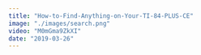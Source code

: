 ```yaml
---
title: "How-to-Find-Anything-on-Your-TI-84-PLUS-CE"
image: "./images/search.png"
video: "M0mGma9ZkXI"
date: "2019-03-26"
---
```

